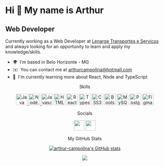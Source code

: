Hi 👋 My name is Arthur
=======================

Web Developer
--------------------

Currently working as a Web Developer at <a href="https://lenarge.com.br/" target="_blank" rel="noreferrer">Lenarge Transportes e Serviços</a> and always looking for an opportunity to learn and apply my knowledge/skills.

* 🌍  I'm based in Belo Horizonte - MG
* ✉️  You can contact me at [arthurcampolina@hotmail.com](mailto:arthurcampolina@hotmail.com)
* 🧠  I'm currently learning more about React, Node and TypeScript

<p align="center">
Skills
</p>

<p align="center">
<a href="https://www.oracle.com/java/" target="_blank" rel="noreferrer"><img src="https://raw.githubusercontent.com/danielcranney/readme-generator/main/public/icons/skills/java-colored.svg" width="36" height="36" alt="Java" />
<a href="https://nodejs.org/en/" target="_blank" rel="noreferrer"><img src="https://nodejs.org/static/images/logo.svg" width="36" height="36" alt="Node.JS" />
<a href="https://developer.mozilla.org/en-US/docs/Web/JavaScript" target="_blank" rel="noreferrer"><img src="https://raw.githubusercontent.com/danielcranney/readme-generator/main/public/icons/skills/javascript-colored.svg" width="36" height="36" alt="Javascript" /></a>
<a href="https://developer.mozilla.org/en-US/docs/Glossary/HTML5" target="_blank" rel="noreferrer"><img src="https://raw.githubusercontent.com/danielcranney/readme-generator/main/public/icons/skills/html5-colored.svg" width="36" height="36" alt="HTML5" /></a>
<a href="https://reactjs.org/" target="_blank" rel="noreferrer"><img src="https://raw.githubusercontent.com/danielcranney/readme-generator/main/public/icons/skills/react-colored.svg" width="36" height="36" alt="React" /></a>
<a href="https://www.typescriptlang.org/" target="_blank" rel="noreferrer"><img src="https://upload.wikimedia.org/wikipedia/commons/thumb/4/4c/Typescript_logo_2020.svg/512px-Typescript_logo_2020.svg.png?20210506173343" width="36" height="36" alt="Typescript" /></a>
<a href="https://www.w3.org/TR/CSS/#css" target="_blank" rel="noreferrer"><img src="https://raw.githubusercontent.com/danielcranney/readme-generator/main/public/icons/skills/css3-colored.svg" width="36" height="36" alt="CSS3" /></a>
<a href="https://getbootstrap.com/" target="_blank" rel="noreferrer"><img src="https://raw.githubusercontent.com/danielcranney/readme-generator/main/public/icons/skills/bootstrap-colored.svg" width="36" height="36" alt="Bootstrap" /></a>
<a href="https://www.mysql.com/" target="_blank" rel="noreferrer"><img src="https://raw.githubusercontent.com/danielcranney/readme-generator/main/public/icons/skills/mysql-colored.svg" width="36" height="36" alt="MySQL" /></a>
<a href="https://www.postgresql.org/" target="_blank" rel="noreferrer"><img src="https://raw.githubusercontent.com/danielcranney/readme-generator/main/public/icons/skills/postgresql-colored.svg" width="36" height="36" alt="PostgreSQL" /></a>
<a href="https://www.figma.com/" target="_blank" rel="noreferrer"><img src="https://raw.githubusercontent.com/danielcranney/readme-generator/main/public/icons/skills/figma-colored.svg" width="36" height="36" alt="Figma" /></a>
</p>

<p align="center">
Socials
</p>

<p align="center"> <a href="https://www.github.com/arthur-campolina" target="_blank" rel="noreferrer"><img src="https://raw.githubusercontent.com/danielcranney/readme-generator/main/public/icons/socials/github.svg" width="32" height="32" /></a> <a href="https://www.linkedin.com/in/arthur-campolina" target="_blank" rel="noreferrer"><img src="https://raw.githubusercontent.com/danielcranney/readme-generator/main/public/icons/socials/linkedin.svg" width="32" height="32" /></a></p>

<p align="center">
My GitHub Stats
</p>

<p align="center">
<a href="http://www.github.com/arthur-campolina"><img src="https://github-readme-stats.vercel.app/api?username=arthur-campolina&show_icons=true&hide=&count_private=true&title_color=0891b2&text_color=ffffff&icon_color=0891b2&bg_color=1c1917&hide_border=true&show_icons=true" alt="arthur-campolina's GitHub stats" /></a>

<p align="center">
<a href="http://www.github.com/arthur-campolina"><img src="https://github-readme-streak-stats.herokuapp.com/?user=arthur-campolina&stroke=ffffff&background=1c1917&ring=0891b2&fire=0891b2&currStreakNum=ffffff&currStreakLabel=0891b2&sideNums=ffffff&sideLabels=ffffff&dates=ffffff&hide_border=true" /></a></p>
